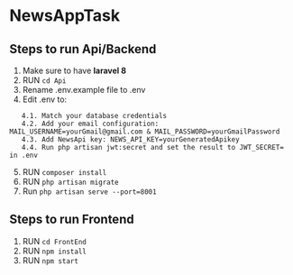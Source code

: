 # NewsAppTask
## Steps to run Api/Backend
1) Make sure to have **laravel 8**
2) RUN `cd Api`
3) Rename .env.example file to .env
4) Edit .env to:
```
   4.1. Match your database credentials
   4.2. Add your email configuration: MAIL_USERNAME=yourGmail@gmail.com & MAIL_PASSWORD=yourGmailPassword
   4.3. Add NewsApi key: NEWS_API_KEY=yourGeneratedApikey
   4.4. Run php artisan jwt:secret and set the result to JWT_SECRET= in .env 
```
5) RUN `composer install`
6) RUN `php artisan migrate`
7) Run `php artisan serve --port=8001`

## Steps to run Frontend
1) RUN `cd FrontEnd`
2) RUN `npm install`
3) RUN `npm start`
